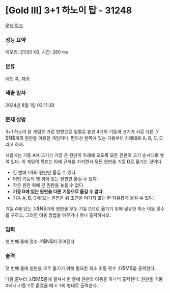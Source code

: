 # [Gold III] 3+1 하노이 탑 - 31248 

[문제 링크](https://www.acmicpc.net/problem/31248) 

### 성능 요약

메모리: 31120 KB, 시간: 280 ms

### 분류

애드 혹, 재귀

### 제출 일자

2024년 8월 1일 03:11:39

### 문제 설명

<p>3+1 하노이 탑 게임은 가로 방향으로 일렬로 놓인 4개의 기둥과 크기가 서로 다른 <mjx-container class="MathJax" jax="CHTML" style="font-size: 109%; position: relative;"><mjx-math class="MJX-TEX" aria-hidden="true"><mjx-mi class="mjx-i"><mjx-c class="mjx-c1D441 TEX-I"></mjx-c></mjx-mi></mjx-math><mjx-assistive-mml unselectable="on" display="inline"><math xmlns="http://www.w3.org/1998/Math/MathML"><mi>N</mi></math></mjx-assistive-mml><span aria-hidden="true" class="no-mathjax mjx-copytext">$N$</span></mjx-container>개의 원판을 이용한 게임이다. 편의상 왼쪽에 있는 기둥부터 차례대로 A, B, C, D라고 하자.</p>

<p>처음에는 기둥 A에 크기가 가장 큰 원판이 아래에 오도록 모든 원판이 크기 순서대로 쌓여 있다. 이 게임의 목표는 아래 규칙을 지키면서 모든 원판을 기둥 D로 옮기는 것이다.</p>

<ul>
	<li>한 번에 1개의 원판만 옮길 수 있다.</li>
	<li>어떤 기둥의 맨 위에 있는 원판만 옮길 수 있다.</li>
	<li>작은 원판 위에 큰 원판을 놓을 수 없다.</li>
	<li><strong>기둥 D에 있는 원판을 다른 기둥으로 옮길 수 없다.</strong></li>
	<li>기둥 A, B, C에 있는 원판은 위 조건을 어기지 않는 한 자유롭게 옮길 수 있다.</li>
</ul>

<p>기둥 A에 있는 <mjx-container class="MathJax" jax="CHTML" style="font-size: 109%; position: relative;"><mjx-math class="MJX-TEX" aria-hidden="true"><mjx-mi class="mjx-i"><mjx-c class="mjx-c1D441 TEX-I"></mjx-c></mjx-mi></mjx-math><mjx-assistive-mml unselectable="on" display="inline"><math xmlns="http://www.w3.org/1998/Math/MathML"><mi>N</mi></math></mjx-assistive-mml><span aria-hidden="true" class="no-mathjax mjx-copytext">$N$</span></mjx-container>개의 원판을 모두 기둥 D으로 옮기기 위해 필요한 최소 이동 횟수를 구하고, 그러한 이동 방법을 아무거나 하나 출력하시오.</p>

### 입력 

 <p>첫 번째 줄에 정수 <mjx-container class="MathJax" jax="CHTML" style="font-size: 109%; position: relative;"><mjx-math class="MJX-TEX" aria-hidden="true"><mjx-mi class="mjx-i"><mjx-c class="mjx-c1D441 TEX-I"></mjx-c></mjx-mi></mjx-math><mjx-assistive-mml unselectable="on" display="inline"><math xmlns="http://www.w3.org/1998/Math/MathML"><mi>N</mi></math></mjx-assistive-mml><span aria-hidden="true" class="no-mathjax mjx-copytext">$N$</span></mjx-container>이 주어진다.</p>

### 출력 

 <p>첫 번째 줄에 원판을 모두 옮기기 위해 필요한 최소 이동 횟수 <mjx-container class="MathJax" jax="CHTML" style="font-size: 109%; position: relative;"><mjx-math class="MJX-TEX" aria-hidden="true"><mjx-mi class="mjx-i"><mjx-c class="mjx-c1D440 TEX-I"></mjx-c></mjx-mi></mjx-math><mjx-assistive-mml unselectable="on" display="inline"><math xmlns="http://www.w3.org/1998/Math/MathML"><mi>M</mi></math></mjx-assistive-mml><span aria-hidden="true" class="no-mathjax mjx-copytext">$M$</span></mjx-container>을 출력한다.</p>

<p>다음 줄부터 <mjx-container class="MathJax" jax="CHTML" style="font-size: 109%; position: relative;"><mjx-math class="MJX-TEX" aria-hidden="true"><mjx-mi class="mjx-i"><mjx-c class="mjx-c1D440 TEX-I"></mjx-c></mjx-mi></mjx-math><mjx-assistive-mml unselectable="on" display="inline"><math xmlns="http://www.w3.org/1998/Math/MathML"><mi>M</mi></math></mjx-assistive-mml><span aria-hidden="true" class="no-mathjax mjx-copytext">$M$</span></mjx-container>줄에 걸쳐서 한 줄에 원판의 이동을 하나씩 출력한다. 원판을 기둥 X에서 기둥 Y로 옮겼을 때 <code>X Y</code>의 형태로 출력한다.</p>

